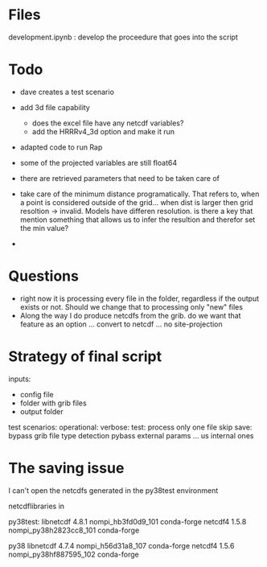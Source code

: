 Files
============
development.ipynb : develop the proceedure that goes into the script

Todo
===========
* dave creates a test scenario
* add 3d file capability
    * does the excel file have any netcdf variables?
    * add the HRRRv4_3d option and make it run
    
* adapted code to run Rap
* some of the projected variables are still float64
* there are retrieved parameters that need to be taken care of
* take care of the minimum distance programatically. That refers to, when a point is considered outside of the grid... when dist is larger then grid resoltion -> invalid. Models have differen resolution. is there a key that mention something that allows us to infer the resultion and therefor set the min value?
* 

Questions
=========
* right now it is processing every file in the folder, regardless if the output exists or not. Should we change that to processing only "new" files
* Along the way I do produce netcdfs from the grib. do we want that feature as an option ... convert to netcdf ... no site-projection

Strategy of final script
=========================
inputs:
- config file
- folder with grib files
- output folder

test scenarios:
operational: 
verbose:
test: process only one file
skip save: 
bypass grib file type detection
pybass external params ... us internal ones


The saving issue
=================
I can't open the netcdfs generated in the py38test environment

netcdflibraries in 

py38test:
libnetcdf                 4.8.1           nompi_hb3fd0d9_101    conda-forge
netcdf4                   1.5.8           nompi_py38h2823cc8_101    conda-forge

py38
libnetcdf                 4.7.4           nompi_h56d31a8_107    conda-forge
netcdf4                   1.5.6           nompi_py38hf887595_102    conda-forge
